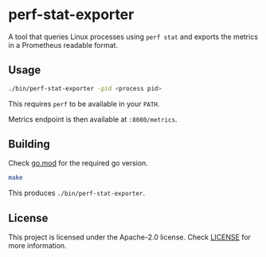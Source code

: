 # perf-stat-exporter

A tool that queries Linux processes using `perf stat` and exports the metrics 
in a Prometheus readable format.

## Usage

```bash
./bin/perf-stat-exporter -pid <process pid>
```

This requires `perf` to be available in your `PATH`.

Metrics endpoint is then available at `:8080/metrics`.

## Building

Check [go.mod](./go.mod) for the required go version.

```bash
make
```

This produces `./bin/perf-stat-exporter`.

## License

This project is licensed under the Apache-2.0 license. Check [LICENSE](./LICENSE) for more information.

